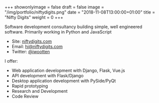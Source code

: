 +++
showonlyimage = false
draft = false
image = "/img/portfolio/niftydigits.png"
date = "2018-11-08T13:00:00+01:00"
title = "Nifty Digits"
weight = 0
+++

Software development consultancy building simple, well engineered software. Primarily working in Python and JavaScript
<!--more-->

- Site: [niftydigits.com](//niftydigits.com)
- Email: <hi@niftydigits.com>
- Twitter: [@iwootten](//twitter.com/iwootten)


I offer:

- Web application development with Django, Flask, Vue.js 
- API development with Flask/Django
- Desktop application development with PySide/PyQt
- Rapid prototyping
- Research and Development
- Code Review
